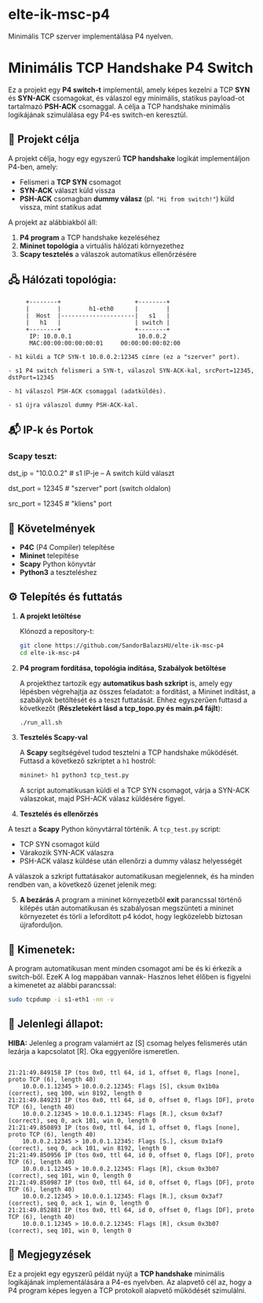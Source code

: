 # elte-ik-msc-p4
Minimális TCP szerver implementálása P4 nyelven.

# Minimális TCP Handshake P4 Switch

Ez a projekt egy **P4 switch-t** implementál, amely képes kezelni a TCP **SYN** és **SYN-ACK** csomagokat, és válaszol egy minimális, statikus payload-ot tartalmazó **PSH-ACK** csomaggal. A célja a TCP handshake minimális logikájának szimulálása egy P4-es switch-en keresztül.

## 🚀 Projekt célja

A projekt célja, hogy egy egyszerű **TCP handshake** logikát implementáljon P4-ben, amely:

- Felismeri a **TCP SYN** csomagot
- **SYN-ACK** választ küld vissza
- **PSH-ACK** csomagban **dummy válasz** (pl. `"Hi from switch!"`) küld vissza, mint statikus adat

A projekt az alábbiakból áll:

1. **P4 program** a TCP handshake kezeléséhez
2. **Mininet topológia** a virtuális hálózati környezethez
3. **Scapy tesztelés** a válaszok automatikus ellenőrzésére


## 🖧 Hálózati topológia:
```
     +--------+                     +--------+ 
     |        |        h1-eth0      |        |
     |  Host  |---------------------|   s1   |
     |   h1   |                     | switch |
     +--------+                     +--------+ 
      IP: 10.0.0.1                   10.0.0.2
      MAC:00:00:00:00:00:01     00:00:00:00:02:00
```

    - h1 küldi a TCP SYN-t 10.0.0.2:12345 címre (ez a "szerver" port).

    - s1 P4 switch felismeri a SYN-t, válaszol SYN-ACK-kal, srcPort=12345, dstPort=12345

    - h1 válaszol PSH-ACK csomaggal (adatküldés).

    - s1 újra válaszol dummy PSH-ACK-kal.

## 📬 IP-k és Portok

### Scapy teszt:

dst_ip = "10.0.0.2"     # s1 IP-je – A switch küld választ

dst_port = 12345        # "szerver" port (switch oldalon)

src_port = 12345         # "kliens" port

## 🧰 Követelmények

- **P4C** (P4 Compiler) telepítése
- **Mininet** telepítése
- **Scapy** Python könyvtár
- **Python3** a teszteléshez

## ⚙️ Telepítés és futtatás

1. **A projekt letöltése**

    Klónozd a repository-t:

    ```bash
    git clone https://github.com/SandorBalazsHU/elte-ik-msc-p4
    cd elte-ik-msc-p4
    ```

2. **P4 program fordítása, topológia indítása, Szabályok betöltése**

    A projekthez tartozik egy **automatikus bash szkript** is, amely egy lépésben végrehajtja az összes feladatot: a fordítást, a Mininet indítást, a szabályok betöltését és a teszt futtatását. Ehhez egyszerűen futtasd a következőt (**Részletekért lásd a tcp_topo.py és main.p4 fájlt**):

    ```bash
    ./run_all.sh
    ```

3. **Tesztelés Scapy-val**

    A **Scapy** segítségével tudod tesztelni a TCP handshake működését. Futtasd a következő szkriptet a `h1` hostról:

    ```bash
    mininet> h1 python3 tcp_test.py
    ```

    A script automatikusan küldi el a TCP SYN csomagot, várja a SYN-ACK válaszokat, majd PSH-ACK válasz küldésére figyel.

4. **Tesztelés és ellenőrzés**

A teszt a **Scapy** Python könyvtárral történik. A `tcp_test.py` script:

- TCP SYN csomagot küld
- Várakozik SYN-ACK válaszra
- PSH-ACK válasz küldése után ellenőrzi a dummy válasz helyességét

A válaszok a szkript futtatásakor automatikusan megjelennek, és ha minden rendben van, a következő üzenet jelenik meg:

5. **A bezárás**
A program a mininet környezetből **exit** parancssal történő kilépés után automatikusan és szabályosan megszünteti a mininet környezetet és törli a lefordított p4 kódot, hogy legközelebb biztosan újraforduljon. 

## 📝 Kimenetek:
A program automatikusan ment minden csomagot ami be és ki érkezik a switch-ből. EzeK A log mappában vannak-
Hasznos lehet élőben is figyelni a kimenetet az alábbi parancssal:

```bash
sudo tcpdump -i s1-eth1 -nn -v
```


## 🔧 Jelenlegi állapot:
**HIBA:** Jelenleg a program valamiért az [S] csomag helyes felismerés után lezárja a kapcsolatot [R]. Oka eggyenlőre ismeretlen.
```

21:21:49.849158 IP (tos 0x0, ttl 64, id 1, offset 0, flags [none], proto TCP (6), length 40)
    10.0.0.1.12345 > 10.0.0.2.12345: Flags [S], cksum 0x1b0a (correct), seq 100, win 8192, length 0
21:21:49.849231 IP (tos 0x0, ttl 64, id 0, offset 0, flags [DF], proto TCP (6), length 40)
    10.0.0.2.12345 > 10.0.0.1.12345: Flags [R.], cksum 0x3af7 (correct), seq 0, ack 101, win 0, length 0
21:21:49.850893 IP (tos 0x0, ttl 64, id 1, offset 0, flags [none], proto TCP (6), length 40)
    10.0.0.2.12345 > 10.0.0.1.12345: Flags [S.], cksum 0x1af9 (correct), seq 0, ack 101, win 8192, length 0
21:21:49.850956 IP (tos 0x0, ttl 64, id 0, offset 0, flags [DF], proto TCP (6), length 40)
    10.0.0.1.12345 > 10.0.0.2.12345: Flags [R], cksum 0x3b07 (correct), seq 101, win 0, length 0
21:21:49.850987 IP (tos 0x0, ttl 64, id 0, offset 0, flags [DF], proto TCP (6), length 40)
    10.0.0.2.12345 > 10.0.0.1.12345: Flags [R.], cksum 0x3af7 (correct), seq 0, ack 1, win 0, length 0
21:21:49.852881 IP (tos 0x0, ttl 64, id 0, offset 0, flags [DF], proto TCP (6), length 40)
    10.0.0.1.12345 > 10.0.0.2.12345: Flags [R], cksum 0x3b07 (correct), seq 101, win 0, length 0

```

## 📝 Megjegyzések

Ez a projekt egy egyszerű példát nyújt a **TCP handshake** minimális logikájának implementálására a P4-es nyelvben. Az alapvető cél az, hogy a P4 program képes legyen a TCP protokoll alapvető működését szimulálni.
